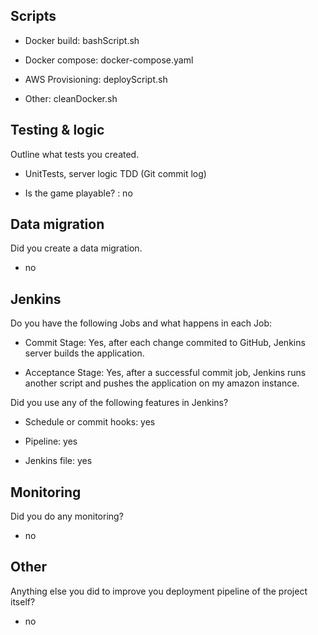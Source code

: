 ## Scripts

- Docker build: bashScript.sh

- Docker compose: docker-compose.yaml

- AWS Provisioning: deployScript.sh

- Other: cleanDocker.sh

## Testing & logic

Outline what tests you created.

- UnitTests, server logic TDD (Git commit log)

- Is the game playable? : no


## Data migration

Did you create a data migration.

- no


## Jenkins

Do you have the following Jobs and what happens in each Job:

- Commit Stage: Yes, after each change commited to GitHub, Jenkins server builds the application.

- Acceptance Stage: Yes, after a successful commit job, Jenkins runs another script and pushes the application on my amazon instance.


Did you use any of the following features in Jenkins?

- Schedule or commit hooks: yes

- Pipeline: yes

- Jenkins file: yes


## Monitoring

Did you do any monitoring?

- no


## Other

Anything else you did to improve you deployment pipeline of the project itself?

- no